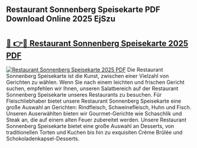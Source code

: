 ## Restaurant Sonnenberg Speisekarte PDF Download Online 2025 EjSzu

# <h2><a href="http://gc6s9eo.nevu.top/?p=Restaurant+Sonnenberg+Speisekarte">🔗 👉🔴 Restaurant Sonnenberg Speisekarte 2025 PDF</a></h2>

[![Restaurant Sonnenberg Speisekarte 2025 PDF](https://i.imgur.com/dBaPXMq.png)](http://gc6s9eo.nevu.top/?p=Restaurant+Sonnenberg+Speisekarte)
Die Restaurant Sonnenberg Speisekarte ist die Kunst, zwischen einer Vielzahl von Gerichten zu wählen. Wenn Sie nach einem leichten und frischen Gericht suchen, empfehlen wir Ihnen, unseren Salatbereich auf der Restaurant Sonnenberg Speisekarte unseres Restaurants zu besuchen. Für Fleischliebhaber bietet unsere Restaurant Sonnenberg Speisekarte eine große Auswahl an Gerichten: Rindfleisch, Schweinefleisch, Huhn und Fisch. Unseren Auserwählten bieten wir Gourmet-Gerichte wie Schaschlik und Steak an, die auf einem alten Feuer zubereitet werden. Unsere Restaurant Sonnenberg Speisekarte bietet eine große Auswahl an Desserts, von traditionellen Torten und Kuchen bis hin zu exquisiten Crème Brûlée und Schokoladenkapsel-Desserts.
